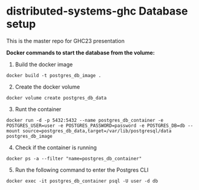 # distributed-systems-ghc Database setup
This is the master repo for GHC23 presentation


**Docker commands to start the database from the volume:**

1. Build the docker image
````
docker build -t postgres_db_image .
````
2. Create the docker volume
````
docker volume create postgres_db_data
````
3. Runt the container
````
docker run -d -p 5432:5432 --name postgres_db_container -e POSTGRES_USER=user -e POSTGRES_PASSWORD=password -e POSTGRES_DB=db --mount source=postgres_db_data,target=/var/lib/postgresql/data  postgres_db_image
   ````
4. Check if the container is running 
````
docker ps -a --filter "name=postgres_db_container"
   ````
5. Run the following command to enter the Postgres CLI
````
docker exec -it postgres_db_container psql -U user -d db
   ````
